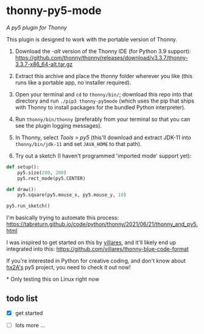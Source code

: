# thonny-py5-mode

*A py5 plugin for Thonny*

This plugin is designed to work with the portable version of Thonny.

1. Download the *-alt* version of the Thonny IDE (for Python 3.9 support): https://github.com/thonny/thonny/releases/download/v3.3.7/thonny-3.3.7-x86_64-alt.tar.gz

2. Extract this archive and place the *thonny* folder wherever you like (this runs like a portable app, no installer required).

3. Open your terminal and `cd` to `thonny/bin/`; download this repo into that directory and run `./pip3 thonny-py5mode` (which uses the pip that ships with Thonny to install packages for the bundled Python interpreter).

4. Run `thonny/bin/thonny` (preferably from your terminal so that you can see the plugin logging messages).

5. In Thonny, select *Tools > py5* (this'll download and extract JDK-11 into `thonny/bin/jdk-11` and set `JAVA_HOME` to that path).

6. Try out a sketch (I haven't programmed 'imported mode' support yet):

```python
def setup():
    py5.size(200, 200)
    py5.rect_mode(py5.CENTER)

def draw():
    py5.square(py5.mouse_x, py5.mouse_y, 10)

py5.run_sketch()
```

I'm basically trying to automate this process:  
https://tabreturn.github.io/code/python/thonny/2021/06/21/thonny_and_py5.html

I was inspired to get started on this by [villares](https://github.com/villares/thonny-blue-code-format), and it'll likely end up integrated into this: https://github.com/villares/thonny-blue-code-format

If you're interested in Python for creative coding, and don't know about [hx2A's](https://github.com/hx2A) py5 project, you need to check it out now!

\* Only testing this on Linux right now

## todo list

- [x] get started
- [ ] lots more ...



